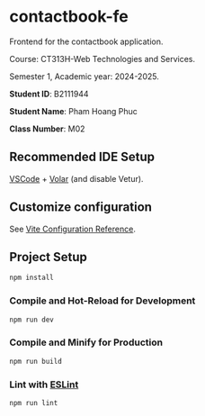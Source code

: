 # contactbook-fe

Frontend for the contactbook application.

Course: CT313H-Web Technologies and Services.

Semester 1, Academic year: 2024-2025.

**Student ID**: B2111944

**Student Name**: Pham Hoang Phuc

**Class Number**: M02

## Recommended IDE Setup

[VSCode](https://code.visualstudio.com/) + [Volar](https://marketplace.visualstudio.com/items?itemName=Vue.volar) (and disable Vetur).

## Customize configuration

See [Vite Configuration Reference](https://vitejs.dev/config/).

## Project Setup

```sh
npm install
```

### Compile and Hot-Reload for Development

```sh
npm run dev
```

### Compile and Minify for Production

```sh
npm run build
```

### Lint with [ESLint](https://eslint.org/)

```sh
npm run lint
```
